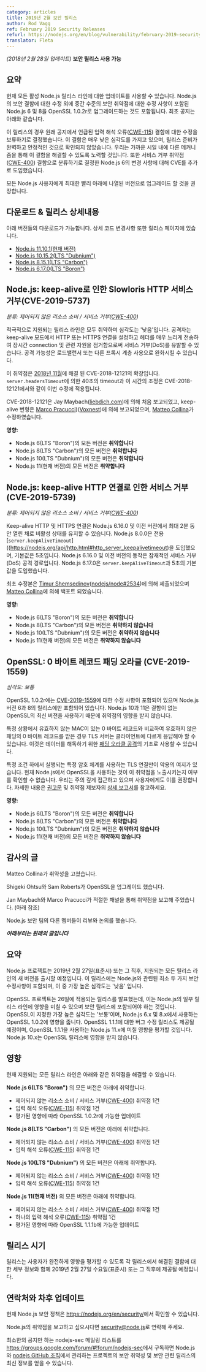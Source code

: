 ```yaml
---
category: articles
title: 2019년 2월 보안 릴리스
author: Rod Vagg
ref: February 2019 Security Releases
refurl: https://nodejs.org/en/blog/vulnerability/february-2019-security-releases
translator: Fleta
---
```


<!--
_(Update 28-February-2018)_ **Security releases available**
-->

_(2018년 2월 28일 업데이트)_ **보안 릴리스 사용 가능**


<!--
## Summary

Updates are now available for all active Node.js release lines. In addition to fixes for security flaws in Node.js, they also include upgrades of Node.js 6 and 8 to OpenSSL 1.0.2r which contains a fix for a moderate severity security vulnerability. The original announcement is included below.

For these releases, we have decided to withhold the fix for the Misinterpretation of Input ([CWE-115](https://cwe.mitre.org/data/definitions/115.html)) flaw mentioned in the original announcement. This flaw is very low severity and we are not satisfied that we had a complete and stable fix ready for release. We will be seeking to address this flaw via alternate mechanisms in the near future. In addition, we have introduced an additional CVE for a change in Node.js 6 that we have decided to classify as a Denial of Service ([CWE-400](https://cwe.mitre.org/data/definitions/400.html)) flaw.

We recommend that all Node.js users upgrade to a version listed below as soon as possible.
-->

## 요약 

현재 모든 활성 Node.js 릴리스 라인에 대한 업데이트를 사용할 수 있습니다. Node.js의 보안 결함에 대한 수정 외에 중간 수준의 보안 취약점에 대한 수정 사항이 포함된 Node.js 6 및 8을 OpenSSL 1.0.2r로 업그레이드하는 것도 포함됩니다. 최초 공지는 아래와 같습니다.

이 릴리스의 경우 원래 공지에서 언급된 입력 해석 오류([CWE-115](https://cwe.mitre.org/data/definitions/115.html)) 결함에 대한 수정을 보류하기로 결정했습니다. 이 결함은 매우 낮은 심각도를 가지고 있으며, 릴리스 준비가 완벽하고 안정적인 것으로 확인되지 않았습니다. 우리는 가까운 시일 내에 다른 메커니즘을 통해 이 결함을 해결할 수 있도록 노력할 것입니다. 또한 서비스 거부 취약점([CWE-400](https://cwe.mitre.org/data/definitions/400.html)) 결함으로 분류하기로 결정한 Node.js 6의 변경 사항에 대해 CVE를 추가로 도입했습니다.

모든 Node.js 사용자에게 최대한 빨리 아래에 나열된 버전으로 업그레이드 할 것을 권장합니다.

<!--
## Downloads & release details

Downloads are available for the following versions. Details of code changes can also be found on each release page.

* [Node.js 11.10.1 (Current)](https://nodejs.org/en/blog/release/v11.10.1)
* [Node.js 10.15.2 (LTS "Dubnium")](https://nodejs.org/en/blog/release/v10.15.2)
* [Node.js 8.15.1 (LTS "Carbon")](https://nodejs.org/en/blog/release/v8.15.1)
* [Node.js 6.17.0 (LTS "Boron")](https://nodejs.org/en/blog/release/v6.17.0)
-->

## 다운로드 & 릴리스 상세내용

아래 버전들의 다운로드가 가능합니다. 상세 코드 변경사항 또한 릴리스 페이지에 있습니다.

* [Node.js 11.10.1(현재 버전)](https://nodejs.org/en/blog/release/v11.10.1)
* [Node.js 10.15.2(LTS "Dubnium")](https://nodejs.org/en/blog/release/v10.15.2)
* [Node.js 8.15.1(LTS "Carbon")](https://nodejs.org/en/blog/release/v8.15.1)
* [Node.js 6.17.0(LTS "Boron")](https://nodejs.org/en/blog/release/v6.17.0)

<!--
## Node.js: Slowloris HTTP Denial of Service with keep-alive (CVE-2019-5737)

_Categorization: Uncontrolled Resource Consumption / Denial of Service ([CWE-400](https://cwe.mitre.org/data/definitions/400.html))_

All actively supported release lines are vulnerable and the severity is LOW. An attacker can cause a Denial of Service (DoS) by establishing an HTTP or HTTPS connection in keep-alive mode and by sending headers very slowly thereby keeping the connection and associated resources alive for a long period of time. Attack potential is mitigated by the use of a load balancer or other proxy layer.

This vulnerability is an extension of CVE-2018-12121, addressed in [November, 2018](https://nodejs.org/en/blog/vulnerability/november-2018-security-releases/). The 40 second timeout and its adjustment by `server.headersTimeout` apply to this fix as in CVE-2018-12121.

CVE-2018-12121 originally reported by Jan Maybach ([liebdich.com](https://liebdich.com)), keep-alive variant reported by [Marco Pracucci](https://twitter.com/pracucci) ([Voxnest](https://voxnest.com)), fixed by [Matteo Collina](https://twitter.com/matteocollina).

**Impact:**
* All versions of Node.js 6 (LTS "Boron") **are** vulnerable
* All versions of Node.js 8 (LTS "Carbon") **are** vulnerable
* All versions of Node.js 10 (LTS "Dubnium") **are** vulnerable
* All versions of Node.js 11 (Current) **are** vulnerable
-->

## Node.js: keep-alive로 인한 Slowloris HTTP 서비스 거부(CVE-2019-5737)

_분류: 제어되지 않은 리소스 소비 / 서비스 거부([CWE-400](https://cwe.mitre.org/data/definitions/400.html))_

적극적으로 지원되는 릴리스 라인은 모두 취약하며 심각도는 '낮음'입니다. 공격자는 keep-alive 모드에서 HTTP 또는 HTTPS 연결을 설정하고 헤더를 매우 느리게 전송하여 장시간 connection 및 관련 자원을 점거함으로써 서비스 거부(DoS)를 유발할 수 있습니다. 공격 가능성은 로드밸런서 또는 다른 프록시 계층 사용으로 완화시킬 수 있습니다.

이 취약점은 [2018년 11월](https://nodejs.org/en/blog/vulnerability/november-2018-security-releases/)에 해결 된 CVE-2018-12121의 확장입니다. `server.headersTimeout`에 의한 40초의 timeout과 이 시간의 조정은 CVE-2018-12121에서와 같이 이번 수정에 적용됩니다.

CVE-2018-12121은 Jay Maybach([liebdich.com](https://liebdich.com/))에 의해 처음 보고되었고, keep-alive 변형은 [Marco Pracucci](https://twitter.com/pracucci))([Voxnest](https://voxnest.com))에 의해 보고되었으며, [Matteo Collina](https://twitter.com/matteocollina)가 수정하였습니다.

**영향:**
* Node.js 6(LTS "Boron")의 모든 버전은 **취약합니다**
* Node.js 8(LTS "Carbon")의 모든 버전은 **취약합니다**
* Node.js 10(LTS "Dubnium")의 모든 버전은 **취약합니다**
* Node.js 11(현재 버전)의 모든 버전은 **취약합니다**

<!--
## Node.js: Denial of Service with keep-alive HTTP connections (CVE-2019-5739)

_Categorization: Uncontrolled Resource Consumption / Denial of Service ([CWE-400](https://cwe.mitre.org/data/definitions/400.html))_

Keep-alive HTTP and HTTPS connections can remain open and inactive for up to 2 minutes in Node.js 6.16.0 and earlier. Node.js 8.0.0 introduced a dedicated [`server.keepAliveTimeout`](https://nodejs.org/api/http.html#http_server_keepalivetimeout) which defaults to 5 seconds. The behavior in Node.js 6.16.0 and earlier is a potential Denial of Service (DoS) attack vector. Node.js 6.17.0 introduces `server.keepAliveTimeout` and the 5-second default.

The original fix was submitted by [Timur Shemsedinov](https://github.com/tshemsedinov) ([nodejs/node#2534](https://github.com/nodejs/node/pull/2534)) and backported by [Matteo Collina](https://twitter.com/matteocollina).

**Impact:**
* All versions of Node.js 6 (LTS "Boron") **are** vulnerable
* All versions of Node.js 8 (LTS "Carbon") **are NOT** vulnerable
* All versions of Node.js 10 (LTS "Dubnium") **are NOT** vulnerable
* All versions of Node.js 11 (Current) **are NOT** vulnerable
-->

## Node.js: keep-alive HTTP 연결로 인한 서비스 거부(CVE-2019-5739)

_분류: 제어되지 않은 리소스 소비 / 서비스 거부([CWE-400](https://cwe.mitre.org/data/definitions/400.html))_

Keep-alive HTTP 및 HTTPS 연결은 Node.js 6.16.0 및 이전 버전에서 최대 2분 동안 열린 채로 비활성 상태를 유지할 수 있습니다. Node.js 8.0.0은 전용 [`server.keepAliveTimeout`]((https://nodejs.org/api/http.html#http_server_keepalivetimeout)을 도입했으며, 기본값은 5초입니다. Node.js 6.16.0 및 이전 버전의 동작은 잠재적인 서비스 거부(DoS) 공격 경로입니다. Node.js 6.17.0은 `server.keepAliveTimeout`과 5초의 기본값을 도입했습니다.

최초 수정본은 [Timur Shemsedinov](https://github.com/tshemsedinov)([nodejs/node#2534](https://github.com/nodejs/node/pull/2534))에 의해 제출되었으며 [Matteo Collina](https://twitter.com/matteocollina)에 의해 백포트 되었습니다.

**영향:**
* Node.js 6(LTS "Boron")의 모든 버전은 **취약합니다**
* Node.js 8(LTS "Carbon")의 모든 버전은 **취약하지 않습니다**
* Node.js 10(LTS "Dubnium")의 모든 버전은 **취약하지 않습니다**
* Node.js 11(현재 버전)의 모든 버전은 **취약하지 않습니다**

<!--
## OpenSSL: 0-byte record padding oracle (CVE-2019-1559)

_Severity: MODERATE_

OpenSSL 1.0.2r contains a fix for [CVE-2019-1559](https://www.openssl.org/news/secadv/20190226.txt) and is included in the releases for Node.js versions 6 and 8 only. Node.js 10 and 11 are not impacted by this vulnerability as they use newer versions of OpenSSL which do not contain the flaw.

Under certain circumstances, a TLS server can be forced to respond differently to a client if a zero-byte record is received with an invalid _padding_ compared to a zero-byte record with an invalid _MAC_. This can be used as the basis of a [padding oracle attack](https://en.wikipedia.org/wiki/Padding_oracle_attack) to decrypt data.

Only TLS connections using certain ciphersuites executing under certain conditions are exploitable. We are currently unable to determine whether the use of OpenSSL in Node.js exposes this vulnerability. We are taking a cautionary approach and recommend the same for users. For more information, see the [advisory](https://www.openssl.org/news/secadv/20190226.txt) and a [detailed write-up](https://github.com/RUB-NDS/TLS-Padding-Oracles) by the reporters of the vulnerability.

**Impact:**
* All versions of Node.js 6 (LTS "Boron") **are** vulnerable
* All versions of Node.js 8 (LTS "Carbon") **are** vulnerable
* All versions of Node.js 10 (LTS "Dubnium") **are NOT** vulnerable
* All versions of Node.js 11 (Current) **are NOT** vulnerable
-->

## OpenSSL: 0 바이트 레코드 패딩 오라클 (CVE-2019-1559)

_심각도: 보통_

OpenSSL 1.0.2r에는 [CVE-2019-1559](https://www.openssl.org/news/secadv/20190226.txt)에 대한 수정 사항이 포함되어 있으며 Node.js 버전 6과 8의 릴리스에만 포함되어 있습니다. Node.js 10과 11은 결함이 없는 OpenSSL의 최신 버전을 사용하기 때문에 취약점의 영향을 받지 않습니다.

특정 상황에서 유효하지 않는 MAC이 있는 0 바이트 레코드와 비교하여 유효하지 않은 패딩의 0 바이트 레코드를 받은 경우 TLS 서버는 클라이언트에 다르게 응답해야 할 수 있습니다. 이것은 데이터를 해독하기 위한 [패딩 오라클 공격](https://en.wikipedia.org/wiki/Padding_oracle_attack)의 기초로 사용할 수 있습니다.

특정 조건 하에서 실행되는 특정 암호 체계를 사용하는 TLS 연결만이 악용의 여지가 있습니다. 현재 Node.js에서 OpenSSL을 사용하는 것이 이 취약점을 노출시키는지 여부를 확인할 수 없습니다. 우리는 주의 깊게 접근하고 있으며 사용자에게도 이를 권장합니다. 자세한 내용은 [권고문](https://www.openssl.org/news/secadv/20190226.txt) 및 취약점 제보자의 [상세 보고서](https://github.com/RUB-NDS/TLS-Padding-Oracles)를 참고하세요.

**영향:**
* Node.js 6(LTS "Boron")의 모든 버전은 **취약합니다**
* Node.js 8(LTS "Carbon")의 모든 버전은 **취약합니다**
* Node.js 10(LTS "Dubnium")의 모든 버전은 **취약하지 않습니다**
* Node.js 11(현재 버전)의 모든 버전은 **취약하지 않습니다**

<!--
## Acknowledgements

Matteo Collina for vulnerability fixes.

Shigeki Ohtsu and Sam Roberts for the OpenSSL upgrade.

Jan Maybach and Marco Pracucci for reporting vulnerabilities via the appropriate channels (see below).

Other members of the Node.js security team for reviews and discussion.

***Original post is included below***
-->

## 감사의 글

Matteo Collina가 취약성을 고쳤습니다.

Shigeki Ohtsu와 Sam Roberts가 OpenSSL을 업그레이드 했습니다.

Jan Maybach와 Marco Pracucci가 적절한 채널을 통해 취약점을 보고해 주었습니다. (아래 참조)

Node.js 보안 팀의 다른 멤버들이 리뷰와 논의를 했습니다.

***아래부터는 원래의 글입니다***

<!--
## Summary

The Node.js project will release new versions of all supported release lines on, or shortly after, Wednesday, February 27th, 2019 UTC. These releases will incorporate at least two security fixes specific to Node.js, the highest severity of which is 'low'.

The OpenSSL project has announced [releases](https://mta.openssl.org/pipermail/openssl-announce/2019-February/000145.html) for the 26th which may impact some release lines of Node.js and require inclusion in our security releases. The highest severity indicated by OpenSSL is ['moderate'](https://www.openssl.org/policies/secpolicy.html#moderate) and impacts OpenSSL 1.0.2 which is used by Node.js 6.x and 8.x. A bug-fix release for OpenSSL 1.1.1 will also be made available and we will assess the impact, if any, on Node.js 11.x which uses this version. Node.js 10.x will not be impacted by the OpenSSL releases.
-->

## 요약 

Node.js 프로젝트는 2019년 2월 27일(표준시) 또는 그 직후, 지원되는 모든 릴리스 라인의 새 버전을 출시할 예정입니다. 이 릴리스에는 Node.js와 관련된 최소 두 가지 보안 수정사항이 포함되며, 이 중 가장 높은 심각도는 '낮음' 입니다. 

OpenSSL 프로젝트는 26일에 적용되는 릴리스를 발표했는데, 이는 Node.js의 일부 릴리스 라인에 영향을 미칠 수 있으며 보안 릴리스에 포함되어야 하는 것입니다. OpenSSL이 지정한 가장 높은 심각도는 '보통'이며, Node.js 6.x 및 8.x에서 사용하는 OpenSSL 1.0.2에 영향을 줍니다. OpenSSL 1.1.1에 대한 버그 수정 릴리스도 제공될 예정이며, OpenSSL 1.1.1을 사용하는 Node.js 11.x에 미칠 영향을 평가할 것입니다. Node.js 10.x는 OpenSSL 릴리스에 영향을 받지 않습니다.

<!--
## Impact

Releases for all actively supported release lines will be made available to fix the following vulnerabilities.

All versions of **Node.js 6 (LTS "Boron")** are vulnerable to:
  * 1 Uncontrolled Resource Consumption / Denial of Service ([CWE-400](https://cwe.mitre.org/data/definitions/400.html)) vulnerability
  * 1 Misinterpretation of Input ([CWE-115](https://cwe.mitre.org/data/definitions/115.html)) vulnerability
  * Possible update to OpenSSL 1.0.2r depending on assessed impact

All versions of **Node.js 8 (LTS "Carbon")** are vulnerable to:
  * 1 Uncontrolled Resource Consumption / Denial of Service ([CWE-400](https://cwe.mitre.org/data/definitions/400.html)) vulnerability
  * 1 Misinterpretation of Input ([CWE-115](https://cwe.mitre.org/data/definitions/115.html)) vulnerability
  * Possible update to OpenSSL 1.0.2r depending on assessed impact

All versions of **Node.js 10 (LTS "Dubnium")** are vulnerable to:
  * 1 Uncontrolled Resource Consumption / Denial of Service ([CWE-400](https://cwe.mitre.org/data/definitions/400.html)) vulnerability
  * 1 Misinterpretation of Input ([CWE-115](https://cwe.mitre.org/data/definitions/115.html)) vulnerability

All versions of **Node.js 11 (Current)** are vulnerable to:
  * 1 Uncontrolled Resource Consumption / Denial of Service ([CWE-400](https://cwe.mitre.org/data/definitions/400.html)) vulnerability
  * 1 Misinterpretation of Input ([CWE-115](https://cwe.mitre.org/data/definitions/115.html)) vulnerability
  * Possible update to OpenSSL 1.1.1b depending on assessed impact
-->

## 영향

현재 지원되는 모든 릴리스 라인은 아래와 같은 취약점을 해결할 수 있습니다.

**Node.js 6(LTS "Boron")** 의 모든 버전은 아래에 취약합니다.
  * 제어되지 않는 리소스 소비 / 서비스 거부([CWE-400](https://cwe.mitre.org/data/definitions/400.html)) 취약점 1건
  * 입력 해석 오류([CWE-115](https://cwe.mitre.org/data/definitions/115.html)) 취약점 1건
  * 평가된 영향에 따라 OpenSSL 1.0.2r에 가능한 업데이트

**Node.js 8(LTS "Carbon")** 의 모든 버전은 아래에 취약합니다.
  * 제어되지 않는 리소스 소비 / 서비스 거부([CWE-400](https://cwe.mitre.org/data/definitions/400.html)) 취약점 1건
  * 입력 해석 오류([CWE-115](https://cwe.mitre.org/data/definitions/115.html)) 취약점 1건

**Node.js 10(LTS "Dubnium")** 의 모든 버전은 아래에 취약합니다.
  * 제어되지 않는 리소스 소비 / 서비스 거부([CWE-400](https://cwe.mitre.org/data/definitions/400.html)) 취약점 1건
  * 입력 해석 오류([CWE-115](https://cwe.mitre.org/data/definitions/115.html)) 취약점 1건

**Node.js 11(현재 버전)** 의 모든 버전은 아래에 취약합니다.
  * 제어되지 않는 리소스 소비 / 서비스 거부([CWE-400](https://cwe.mitre.org/data/definitions/400.html)) 취약점 1건
  * 하나의 입력 해석 오류([CWE-115](https://cwe.mitre.org/data/definitions/115.html)) 취약점 1건
  * 평가된 영향에 따라 OpenSSL 1.1.1b에 가능한 업데이트

<!--
## Release timing

Releases will be available at, or shortly after, Wednesday, February 27th, 2019 UTC, along with disclosure of the details for the flaws addressed in each release in order to allow for complete impact assessment by users.
-->

## 릴리스 시기

릴리스는 사용자가 완전하게 영향을 평가할 수 있도록 각 릴리스에서 해결된 결함에 대한 세부 정보와 함께 2019년 2월 27일 수요일(표준시) 또는 그 직후에 제공될 예정입니다.

<!--
## Contact and future updates

The current Node.js security policy can be found at https://nodejs.org/en/security/.

Please contact security@nodejs.org if you wish to report a vulnerability in Node.js.

Subscribe to the low-volume announcement-only nodejs-sec mailing list at https://groups.google.com/forum/#!forum/nodejs-sec to stay up to date on security vulnerabilities and security-related releases of Node.js and the projects maintained in the [nodejs GitHub organization](https://github.com/nodejs/).
-->

## 연락처와 차후 업데이트

현재 Node.js 보안 정책은 <https://nodejs.org/en/security/>에서 확인할 수 있습니다.

Node.js의 취약점을 보고하고 싶으시다면 <security@node.js>로 연락해 주세요.

최소한의 공지만 하는 nodejs-sec 메일링 리스트를 <https://groups.google.com/forum/#!forum/nodejs-sec>에서 구독하면 Node.js와 [nodejs GitHub 조직](https://github.com/nodejs/)에서 관리하는 프로젝트의 보안 취약성 및 보안 관련 릴리스의 최신 정보를 얻을 수 있습니다.
